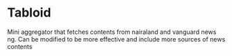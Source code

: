 # Tabloid
Mini aggregator that fetches contents from nairaland and vanguard news ng. Can be modified to be more effective and include more sources of news contents
